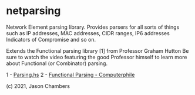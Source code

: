 # netparsing

Network Element parsing library. Provides parsers for all sorts of
things such as IP addresses, MAC addresses, CIDR ranges, IP6 addresses
Indicators of Compromise and so on.

Extends the Functional parsing library [1] from Professor Graham Hutton
Be sure to watch the video featuring the good Professor himself
to learn more about Functional (or Combinator) parsing.

1 - [Parsing.hs](http://www.cs.nott.ac.uk/~pszgmh/Parsing.hs) 
2 - [Functional Parsing - Computerphile](https://www.youtube.com/watch?v=dDtZLm7HIJs&t=1194s)

(c) 2021, Jason Chambers
